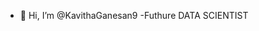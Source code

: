 - 👋 Hi, I’m @KavithaGanesan9
-Futhure DATA SCIENTIST

<!---
KavithaGanesan9/KavithaGanesan9 is a ✨ special ✨ repository because its `README.md` (this file) appears on your GitHub profile.
You can click the Preview link to take a look at your changes.
--->
